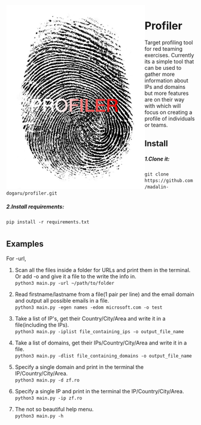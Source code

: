 
<img align="left" alt="PNG" src="https://raw.githubusercontent.com/madalin-dogaru/madalin-dogaru/master/profiler-logo.png?raw=true" width="370" height="493" />

# Profiler   

Target profiling tool for red teaming exercises. Currently its a simple tool that can be used to gather more information about IPs and domains but more features are on their way with which will focus on creating a profile of individuals or teams.    


Install
---
##### 1.Clone it:   
`git clone https://github.com/madalin-dogaru/profiler.git` 

##### 2.Install requirements:   
`pip install -r requirements.txt`   

#   
#   
#   

Examples
---

For -url, 
1. Scan all the files inside a folder for URLs and print them in the terminal. Or add -o and give it a file to the write the info in.  
`python3 main.py -url ~/path/to/folder`   

2. Read firstname/lastname from a file(1 pair per line) and the email domain and output all possible emails in a file.    
`python3 main.py -egen names -edom microsoft.com -o test`   

3. Take a list of IP's, get their Country/City/Area and write it in a file(including the IPs).    
`python3 main.py -iplist file_containing_ips -o output_file_name`

4. Take a list of domains, get their IPs/Country/City/Area and write it in a file.   
`python3 main.py -dlist file_containing_domains -o output_file_name`

5. Specify a single domain and print in the terminal the IP/Country/City/Area.   
`python3 main.py -d zf.ro`

6. Specify a single IP and print in the terminal the IP/Country/City/Area.   
`python3 main.py -ip zf.ro`

7. The not so beautiful help menu.    
`python3 main.py -h`   
